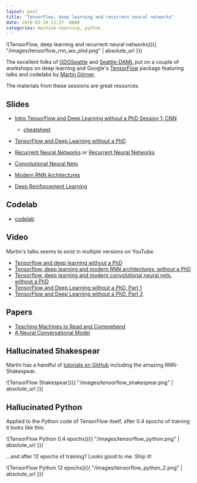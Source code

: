 ```yaml
---
layout: post
title: "TensorFlow, deep learning and recurrent neural networks"
date: 2018-03-10 11:37 -0800
categories: machine-learning, python
---
```


![TensorFlow, deep learning and recurrent neural networks]({{ "/images/tensorflow_rnn_wo_phd.png" | absolute_url }})

The excellent folks of [GDGSeattle](https://www.meetup.com/gdg-seattle/) and [Seattle-DAML](https://www.meetup.com/Seattle-DAML/) put on a couple of workshops on deep learning and Google's [TensorFlow](https://www.tensorflow.org/) package featuring talks and codelabs by [Martin Görner](https://twitter.com/martin_gorner).

The materials from these sessions are great resources.

## Slides

* [Intro TensorFlow and Deep Learning without a PhD Session 1: CNN](https://speakerdeck.com/margaretmz/tensorflow-and-deep-learning-without-a-phd-session-1-cnn)
    * [cheatsheet](https://goo.gl/orszsL)

* [TensorFlow and Deep Learning without a PhD](https://goo.gl/pHeXe7)
* [Recurrent Neural Networks](https://goo.gl/UuN41S) or [Recurrent Neural Networks](https://goo.gl/jrd7AR)
* [Convolutional Neural Nets](https://goo.gl/VxQDmx)
* [Modern RNN Architectures](https://goo.gl/BYT7au)
* [Deep Reinforcement Learning](https://goo.gl/CB8xNH)

## Codelab

* [codelab](http://goo.gl/mVZloU)

## Video

Martin's talks seems to exist in multiple versions on YouTube.

* [Tensorflow and deep learning without a PhD](https://www.youtube.com/watch?v=vq2nnJ4g6N0)
* [Tensorflow, deep learning and modern RNN architectures, without a PhD](https://www.youtube.com/watch?v=pzOzmxCR37I)
* [Tensorflow, deep learning and modern convolutional neural nets, without a PhD ](https://www.youtube.com/watch?v=vaL1I2BD_xY)
* [TensorFlow and Deep Learning without a PhD, Part 1](https://www.youtube.com/watch?v=u4alGiomYP4)
* [TensorFlow and Deep Learning without a PhD, Part 2](https://www.youtube.com/watch?v=fTUwdXUFfI8)

## Papers

* [Teaching Machines to Read and Comprehend](https://arxiv.org/abs/1506.03340v3)
* [A Neural Conversational Model](https://arxiv.org/pdf/1506.05869v1.pdf)

## Hallucinated Shakespear

Martin has a handful of [tutorials on GitHub](https://github.com/martin-gorner) including the amazing RNN-Shakespear.

![TensorFlow Shakespear]({{ "/images/tensorflow_shakespear.png" | absolute_url }})

## Hallucinated Python

Applied to the Python code of TensorFlow itself, after 0.4 epochs of training it looks like this:

![TensorFlow Python 0.4 epochs]({{ "/images/tensorflow_python.png" | absolute_url }})

...and after 12 epochs of training? Looks good to me. Ship it!

![TensorFlow Python 12 epochs]({{ "/images/tensorflow_python_2.png" | absolute_url }})


